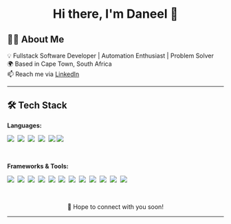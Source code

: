 <h1 align="center">Hi there, I'm Daneel 👋</h1>

<!--
<p align="center">
  <a href="#">Portfolio</a> •
  <a href="https://www.linkedin.com/in/daneelv/">LinkedIn</a> •
  <a href="https://github.com/Daneelv">GitHub</a>
</p>
-->


## 👨‍💻 About Me
💡 Fullstack Software Developer | Automation Enthusiast | Problem Solver  
🌍 Based in Cape Town, South Africa  
📫 Reach me via [LinkedIn](https://www.linkedin.com/in/daneelv/)  



---

## 🛠 Tech Stack

**Languages:**  

<img src="https://img.shields.io/badge/-JavaScript-F0DB4F?logo=javascript&logoColor=black&style=flat" />&nbsp;
<img src="https://img.shields.io/badge/-TypeScript-3178C6?logo=typescript&logoColor=white&style=flat" />&nbsp;
<img src="https://img.shields.io/badge/-C%23-239120?logo=c-sharp&logoColor=white&style=flat" />&nbsp;
<img src="https://img.shields.io/badge/-HTML5-E34F26?logo=html5&logoColor=white&style=flat" />&nbsp;
<img src="https://img.shields.io/badge/-CSS3-1572B6?logo=css3&logoColor=white&style=flat" />
<img src="https://img.shields.io/badge/-Delphi-EE1F35?logo=delphi&logoColor=white&style=flat" />

<br>

**Frameworks & Tools:**

<img src="https://img.shields.io/badge/-Next.js-000000?logo=nextdotjs&logoColor=white&style=flat" />&nbsp;
<img src="https://img.shields.io/badge/-Prisma-2D3748?logo=prisma&logoColor=white&style=flat" />&nbsp;
<img src="https://img.shields.io/badge/-PostgreSQL-4169E1?logo=postgresql&logoColor=white&style=flat" />&nbsp;
<img src="https://img.shields.io/badge/-Sass-CC6699?logo=sass&logoColor=white&style=flat" />&nbsp;
<img src="https://img.shields.io/badge/-n8n-EA4C89?logo=n8n&logoColor=white&style=flat" />&nbsp;
<img src="https://img.shields.io/badge/-VS%20Code-007ACC?logo=visualstudiocode&logoColor=white&style=flat" />&nbsp;
<img src="https://img.shields.io/badge/-React-61DAFB?logo=react&logoColor=black&style=flat" />&nbsp;
<img src="https://img.shields.io/badge/-Jest-C21325?logo=jest&logoColor=white&style=flat" />&nbsp;
<img src="https://img.shields.io/badge/-Sentry-362D59?logo=sentry&logoColor=white&style=flat" />&nbsp;
<img src="https://img.shields.io/badge/-shadcn%2Fui-000000?logo=shadcnui&logoColor=white&style=flat" />&nbsp;
<img src="https://img.shields.io/badge/-Tailwind_CSS-38B2AC?logo=tailwindcss&logoColor=white&style=flat" />&nbsp;
<img src="https://img.shields.io/badge/-Bootstrap-7952B3?logo=bootstrap&logoColor=white&style=flat" />
 



<!--
## 📌 Featured Projects
- 🌐 [Portfolio Website](#) – My personal portfolio built with Next.js.
-->

<br>

<p align="center">
💬 Hope to connect with you soon!
</p>

---
